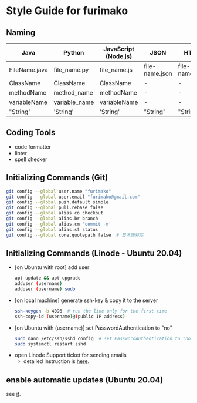 
# Style Guide for furimako

## Naming
Java | Python | JavaScript (Node.js) | JSON | HTML
--- | --- | --- | --- | ---
FileName.java | file_name.py | file_name.js | file-name.json | file-name.html
ClassName | ClassName | ClassName | - | -
methodName | method_name | methodName | - | -
variableName | variable_name | variableName | - | -
"String" | 'String' | 'String' | "String" | "String"

## Coding Tools
- code formatter
- linter
- spell checker

## Initializing Commands (Git)
```bash
git config --global user.name "furimako"
git config --global user.email "furimako@gmail.com"
git config --global push.default simple
git config --global pull.rebase false
git config --global alias.co checkout
git config --global alias.br branch
git config --global alias.cm 'commit -m'
git config --global alias.st status
git config --global core.quotepath false  # 日本語対応
```

## Initializing Commands (Linode - Ubuntu 20.04)
- [on Ubuntu with root] add user
  ```bash
  apt update && apt upgrade
  adduser (username)
  adduser (username) sudo
  ```
- [on local machine] generate ssh-key & copy it to the server
  ```bash
  ssh-keygen -b 4096  # run the line only for the first time
  ssh-copy-id (username)@(public IP address)
  ```
- [on Ubuntu with (username)] set PasswordAuthentication to "no"
  ```bash
  sudo nano /etc/ssh/sshd_config  # set PasswordAuthentication to "no"
  sudo systemctl restart sshd
  ```
-  open Linode Support ticket for sending emails
    -  detailed instruction is [here](https://www.linode.com/community/questions/19082/i-just-created-my-first-linode-and-i-cant-send-emails-why).

## enable automatic updates (Ubuntu 20.04)
see [it](https://linoxide.com/enable-automatic-updates-on-ubuntu-20-04/).
